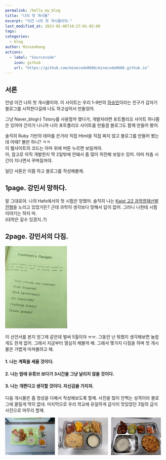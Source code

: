 ```yaml
---
permalink: /hello_my_blog
title: "나의 첫 개시물"
excerpt: "이건 나의 첫 개시물이야."
last_modified_at: 2023-05-06T10:27:01-05:00
tags:
categories:
  - blog
author: MinseoKang
actions:
  - label: "Sourcecode"
    icon: github
    url: "https://github.com/minecode0606/minecode0606.github.io"
---
```

## 서론
안녕 이건 나의 첫 개시물이야. 이 사이트는 우리 1-9반의 [하승민](https://www.instagram.com/hhas_min/)이라는 친구가 갑자기 블로그를 시작한다길래 나도 하고싶어서 만들었어.  
  
그냥 Naver_blog나 Tstory를 사용할까 했다가, 개발자라면 포트폴리오 사이트 하나쯤은 있어야 간지가 나니까 나의 포트폴리오 사이트를 만들겸 블로그도 함께 만들어 봤어.  
   
솔직히 Ruby 기반의 테마를 쓴거라 직접 Html을 직접 짜지 않고 블로그를 만들어 봤는데 어때? 볼만 하니? ㅋㅋ  
이 웹사이트의 코드는 아마 위에 버튼 누르면 보일꺼야.  
아, 참고로 아직 개발한지 딱 2일밖에 안돼서 좀 많이 허전해 보일수 있어. 아마 차츰 시간이 지나면서 꾸며질꺼야.  
  
일단 서론은 이쯤 하고 블로그를 작성해볼께.

## 1page. 강민서 망하다.
말 그대로야. 나의 Hafs에서의 첫 시험은 망했어. 솔직히 나는 [Kaist 고2 과학영재선발전형](https://admission.kaist.ac.kr/undergraduate/guide/sub05)을 노리고 있었거든? 근데 과학이
생각보다 망해서 답이 없어. 그러니 나한테 시험 이야기는 하지 마.  
(대학은 갈수 있겠지..?)

## 2page. 강민서의 다짐.
<img src="https://github.com/minecode0606/minecode0606.github.io/blob/master/assets/images/2023-05-07/freshmen.jpeg?raw=true" style="max-width: 200px; height: auto;">    
 
이 선언서를 본지 얻그제 같은데 벌써 5월이야 ㅠㅠ. 그동안 난 뭐했지 생각해보면 놀랍게도 한게 없어.
그래서 지금부터 열심히 해볼까 해. 그래서 몇가지 다짐을 하며 첫 개시물은 가볍게 마쳐볼려고 해.

#### 1. 나는 계획을 세울 것이다. 
#### 2. 나는 밤에 유튜브 보다가 3시간을 그냥 날리지 않을 것이다.
#### 3. 나는 개쩐다고 생각할 것이다. 자신감을 가지자.

다음 개시물은 좀 정성을 다해서 작성해보도록 할께. 사진을 많이 안찍는 성격이라
블로그에 올릴게 딱히 없네. 마지막으로 우리 학교에 유일하게 급식이 맛있었던 3일의 급식 사진으로 마무리 할께.


<div class="image-grid">
  <img src="https://github.com/minecode0606/minecode0606.github.io/blob/master/assets/images/2023-05-07/KakaoTalk_Photo_2023-05-07-02-03-10%20001.jpeg?raw=true">
  <img src="https://github.com/minecode0606/minecode0606.github.io/blob/master/assets/images/2023-05-07/KakaoTalk_Photo_2023-05-07-02-03-11%20002.jpeg?raw=true">
  <img src="https://github.com/minecode0606/minecode0606.github.io/blob/master/assets/images/2023-05-07/KakaoTalk_Photo_2023-05-07-02-03-11%20003.jpeg?raw=true">
</div>

<style>
  .image-grid {
    display: grid;
    grid-template-columns: repeat(3, 1fr); /* 3개의 열을 생성합니다. */
    grid-gap: 10px; /* 이미지 사이의 간격을 설정합니다. */
  }
  .image-grid img {
    max-width: 100%; /* 이미지의 최대 크기를 설정합니다. */
    height: auto; /* 이미지의 높이를 자동으로 조정합니다. */
  }
</style>
